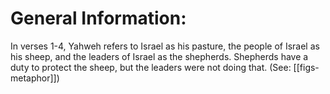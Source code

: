 # General Information:

In verses 1-4, Yahweh refers to Israel as his pasture, the people of Israel as his sheep, and the leaders of Israel as the shepherds. Shepherds have a duty to protect the sheep, but the leaders were not doing that. (See: [[figs-metaphor]])